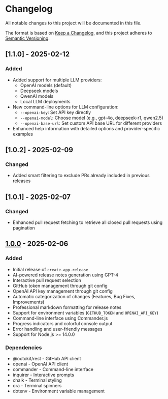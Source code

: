 # Changelog

All notable changes to this project will be documented in this file.

The format is based on [Keep a Changelog](https://keepachangelog.com/en/1.1.0/),
and this project adheres to [Semantic Versioning](https://semver.org/spec/v2.0.0.html).

## [1.1.0] - 2025-02-12

### Added

- Added support for multiple LLM providers:
  - OpenAI models (default)
  - Deepseek models
  - QwenAI models
  - Local LLM deployments
- New command-line options for LLM configuration:
  - `--openai-key`: Set API key directly
  - `--openai-model`: Choose model (e.g., gpt-4o, deepseek-r1, qwen2.5)
  - `--openai-base-url`: Set custom API base URL for different providers
- Enhanced help information with detailed options and provider-specific examples

## [1.0.2] - 2025-02-09

### Changed

- Added smart filtering to exclude PRs already included in previous releases

## [1.0.1] - 2025-02-07

### Changed

- Enhanced pull request fetching to retrieve all closed pull requests using pagination

## [1.0.0] - 2025-02-06

### Added

- Initial release of `create-app-release`
- AI-powered release notes generation using GPT-4
- Interactive pull request selection
- GitHub token management through git config
- OpenAI API key management through git config
- Automatic categorization of changes (Features, Bug Fixes, Improvements)
- Professional markdown formatting for release notes
- Support for environment variables (`GITHUB_TOKEN` and `OPENAI_API_KEY`)
- Command-line interface using Commander.js
- Progress indicators and colorful console output
- Error handling and user-friendly messages
- Support for Node.js >= 14.0.0

### Dependencies

- @octokit/rest - GitHub API client
- openai - OpenAI API client
- commander - Command-line interface
- inquirer - Interactive prompts
- chalk - Terminal styling
- ora - Terminal spinners
- dotenv - Environment variable management

[1.0.0]: https://github.com/jamesgordo/create-app-release/releases/tag/v1.0.0
